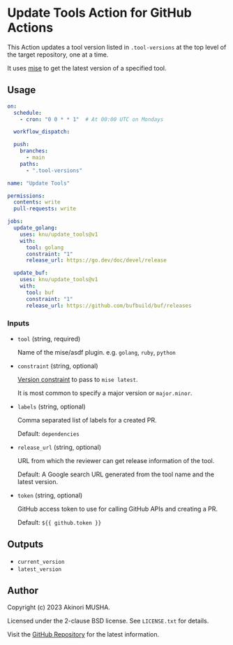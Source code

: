 # Update Tools Action for GitHub Actions

This Action updates a tool version listed in `.tool-versions` at the top level of the target repository, one at a time.

It uses [mise](https://github.com/jdx/mise) to get the latest version of a specified tool.

## Usage

``` yaml
on:
  schedule:
    - cron: "0 0 * * 1"  # At 00:00 UTC on Mondays

  workflow_dispatch:

  push:
    branches:
      - main
    paths:
      - ".tool-versions"

name: "Update Tools"

permissions:
  contents: write
  pull-requests: write

jobs:
  update_golang:
    uses: knu/update_tools@v1
    with:
      tool: golang
      constraint: "1"
      release_url: https://go.dev/doc/devel/release

  update_buf:
    uses: knu/update_tools@v1
    with:
      tool: buf
      constraint: "1"
      release_url: https://github.com/bufbuild/buf/releases
```

### Inputs

- `tool` (string, required)

  Name of the mise/asdf plugin.  e.g. `golang`, `ruby`, `python`

- `constraint` (string, optional)

  [Version constraint](https://mise.jdx.dev/configuration.html#tool-versions) to pass to `mise latest`.

  It is most common to specify a major version or `major.minor`.

- `labels` (string, optional)

  Comma separated list of labels for a created PR.

  Default: `dependencies`

- `release_url` (string, optional)

  URL from which the reviewer can get release information of the tool.

  Default: A Google search URL generated from the tool name and the latest version.

- `token` (string, optional)

  GitHub access token to use for calling GitHub APIs and creating a PR.

  Default: `${{ github.token }}`

## Outputs

- `current_version`
- `latest_version`

## Author

Copyright (c) 2023 Akinori MUSHA.

Licensed under the 2-clause BSD license.  See `LICENSE.txt` for details.

Visit the [GitHub Repository](https://github.com/knu/update-tools) for the latest information.
